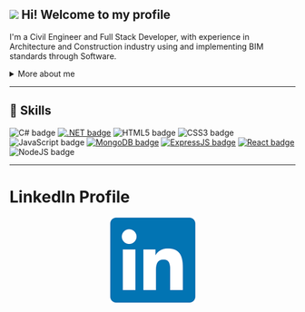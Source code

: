 ## <img src="https://media.giphy.com/media/hvRJCLFzcasrR4ia7z/giphy.gif" width="30px"> Hi! Welcome to my profile

I'm a Civil Engineer and Full Stack Developer, with experience in Architecture and Construction industry using and implementing BIM standards through Software.

<details>
<summary>More about me</summary>
<br/>
Through my last few years, I acquired strong skills in the field of software development building desktop Add-ins or Web-based Apps for Architecture and Construction companies. <br/>
Motivated, I know how to adapt, I have a sense of responsibility and organization. 

</details>

---

## 📌 Skills

![C# badge](https://img.shields.io/badge/C%23-239120?style=for-the-badge&logo=c-sharp&logoColor=white)
[![.NET badge](https://img.shields.io/badge/.NET-5C2D91?style=for-the-badge&logo=.net&logoColor=white)](https://dotnet.microsoft.com/)
![HTML5 badge](https://img.shields.io/badge/-HTML5-E34F26?style=flat-square&logo=HTML5&logoColor=white)
![CSS3 badge](https://img.shields.io/badge/-CSS3-1572B6?style=flat-square&logo=CSS3&logoColor=white)
![JavaScript badge](https://img.shields.io/badge/-JavaScript-F29400?style=flat-square&logo=javascript&logoColor=white)
[![MongoDB badge](https://img.shields.io/badge/-MongoDB-0a7a2c?style=flat-square&logo=mongodb&logoColor=white&link=https://www.mongodb.com/)](https://www.mongodb.com/)
[![ExpressJS badge](https://img.shields.io/badge/-ExpressJS-ebc310?style=flat-square&logo=express&logoColor=white&link=https://expressjs.com/fr/)](https://expressjs.com/fr/)
[![React badge](https://img.shields.io/badge/-ReactJS-13B5EA?style=flat-square&logo=react&logoColor=white&link=https://reactjs.org)](https://reactjs.org)
![NodeJS badge](https://img.shields.io/badge/Node.js-43853D?style=for-the-badge&logo=node.js&logoColor=white)

---
# LinkedIn Profile
<div align="center">

[![Author](/linkedin.png)](https://www.linkedin.com/in/luisalonsooteroseminario/)

</div>
